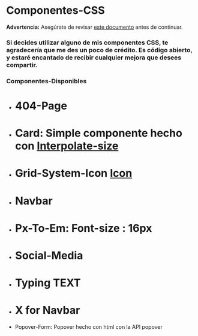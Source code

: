 

# Componentes-CSS

**Advertencia:** Asegúrate de revisar [este documento](https://static.wikia.nocookie.net/featteca/images/e/ef/Goku_Base_Manga.png/revision/latest/scale-to-width-down/1200?cb=20230505203723&path-prefix=es) antes de continuar.




### Si decides utilizar alguno de mis componentes CSS, te agradecería que me des un poco de crédito. Es código abierto, y estaré encantado de recibir cualquier mejora que desees compartir.

### Componentes-Disponibles

- # 404-Page
- # Card: Simple componente hecho con [Interpolate-size](https://developer.mozilla.org/en-US/docs/Web/CSS/interpolate-size)
- # Grid-System-Icon [Icon](https://svgl.app/) 
- # Navbar
- # Px-To-Em: Font-size : 16px
- # Social-Media
- # Typing TEXT
- # X for Navbar
-  Popover-Form: Popover hecho con html con la API popover
